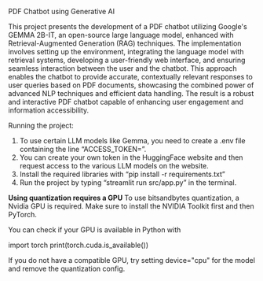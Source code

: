 PDF Chatbot using Generative AI

This project presents the development of a PDF chatbot utilizing Google's GEMMA 2B-IT, an open-source large language model, enhanced with Retrieval-Augmented Generation (RAG) techniques. The implementation involves setting up the environment, integrating the language model with retrieval systems, developing a user-friendly web interface, and ensuring seamless interaction between the user and the chatbot. This approach enables the chatbot to provide accurate, contextually relevant responses to user queries based on PDF documents, showcasing the combined power of advanced NLP techniques and efficient data handling. The result is a robust and interactive PDF chatbot capable of enhancing user engagement and information accessibility.

Running the project:
1. To use certain LLM models like Gemma, you need to create a .env file containing the line “ACCESS_TOKEN=<your hugging face token>”.
2. You can create your own token in the HuggingFace website and then request access to the various LLM models on the website.
3. Install the required libraries with “pip install -r requirements.txt”
4. Run the project by typing “streamlit run src/app.py” in the terminal.

**Using quantization requires a GPU**
To use bitsandbytes quantization, a Nvidia GPU is required. Make sure to install the NVIDIA Toolkit first and then PyTorch.

You can check if your GPU is available in Python with

import torch
print(torch.cuda.is_available())

If you do not have a compatible GPU, try setting device="cpu" for the model and remove the quantization config.
